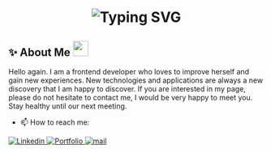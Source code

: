 <!--![Your SVG Image](dynamic_header.svg)-->

<div align="center">
    <h1>
        <img src="https://readme-typing-svg.herokuapp.com?font=Jetbrains+mono&size=40&duration=3000&color=33FF33&center=true&vCenter=true&width=435&lines=Hi+👋🏻;I'm+Sularada;This+is+my+Github;" alt="Typing SVG"/>
    </h1>
</div>
<h2>✨ About Me <img height="30" src="https://raw.githubusercontent.com/innng/innng/master/assets/kyubey.gif"> </h2>

<p >
    Hello again. I am a frontend developer who loves to improve herself and gain new experiences. New technologies and applications are always a new discovery that I am happy to         
    discover. If you are interested in my page, please do not hesitate to contact me, I would be very happy to meet you. Stay healthy until our next meeting.
</p>

- 📫 How to reach me:

<div>
    <a href="https://www.linkedin.com/in/kadriye-demirci-3676b8203/">
        <img src="https://img.shields.io/badge/LINKEDIN-blue?color=blue&cacheSeconds=https%3A%2F%2Fwww.linkedin.com%2Fin%2Fkadriye-demirci-3676b8203%2F&link=https%3A%2F%2Fwww.linkedin.com%2Fin%2Fkadriye-demirci-3676b8203%2F" alt="Linkedin">
    </a>
    <a href="https://www.linkedin.com/in/kadriye-demirci-3676b8203/"><img  src="https://img.shields.io/badge/MY_PORTFOLIO-%23F36686?logo=4chan" alt="Portfolio">
     </a>
    <a href="https://www.linkedin.com/in/kadriye-demirci-3676b8203/"><img  src="https://img.shields.io/badge/MAIL-%23ff0000?logo=gmail&logoColor=white&link=kariyedemirci773%40gmail.com" alt="mail"></a>
</div>











<!--
**Sularada/Sularada** is a ✨ _special_ ✨ repository because its `README.md` (this file) appears on your GitHub profile.

Here are some ideas to get you started:

- 🔭 I’m currently working on ...
- 🌱 I’m currently learning ...
- 👯 I’m looking to collaborate on ...
- 🤔 I’m looking for help with ...
- 💬 Ask me about ...
- 📫 How to reach me: ...
- 😄 Pronouns: ...
- ⚡ Fun fact: ...
-->
